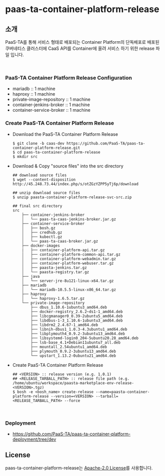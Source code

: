 # paas-ta-container-platform-release
## 소개
PaaS-TA를 통해 서비스 형태로 배포되는 Container Platform의 단독배포로 배포된 쿠버네티스 클러스터에 CaaS API를 Container에 올려 서비스 하기 위한 release 파일 입니다. 

<br>

### PaaS-TA Container Platform Release Configuration
  - mariadb :: 1 machine
  - haproxy :: 1 machine
  - private-image-repository :: 1 machine
  - container-jenkins-broker :: 1 machine
  - container-service-broker :: 1 machine

### Create PaaS-TA Container Platform Release  
  - Download the PaaS-TA Container Platform Release    
    ```
    $ git clone -b caas-dev https://github.com/PaaS-TA/paas-ta-container-platform-release.git
    $ cd paas-ta-container-platform-release
    $ mkdir src
    ```  
    
  - Download & Copy "source files" into the src directory    
    ```
    ## download source files   
    $ wget --content-disposition http://45.248.73.44/index.php/s/otZGzYZPP5yTj6p/download   
    
    ## unzip download source files   
    $ unzip paasta-container-platform-release-svc-src.zip
    
    ## final src directory   
    src
        ├── container-jenkins-broker  
        │   └── paas-ta-caas-jenkins-broker.jar.gz
        ├── container-service-broker  
        │   ├── bosh.gz
        │   ├── credhub.gz
        │   ├── kubectl.gz
        │   └── paas-ta-caas-broker.jar.gz
        ├── docker-images
        |   ├── container-platform-api.tar.gz
        │   ├── container-platform-common-api.tar.gz
        │   ├── container-platform-webadmin.tar.gz
        │   ├── container-platform-webuser.tar.gz
        │   ├── paasta-jenkins.tar.gz
        │   └── paasta-registry.tar.gz
        ├── java
        │   └── server-jre-8u121-linux-x64.tar.gz
        ├── mariadb   
        │   └── mariadb-10.5.5-linux-x86_64.tar.gz
        ├── haproxy   
        │   └── haproxy-1.6.5.tar.gz
        └── private-image-repository
            ├── dbus_1.10.6-1ubuntu3_amd64.deb
            ├── docker-registry_2.6.2~ds1-1_amd64.deb
            ├── libcgmanager0_0.39-2ubuntu5_amd64.deb
            ├── libdbus-1-3_1.10.6-1ubuntu3_amd64.deb
            ├── libdrm2_2.4.67-1_amd64.deb
            ├── libnih-dbus1_1.0.3-4.3ubuntu1_amd64.deb
            ├── libplymouth4_0.9.2-3ubuntu13_amd64.deb
            ├── libsystemd-login0_204-5ubuntu20.28_amd64.deb
            ├── lsb-base_4.1+Debian11ubuntu7_all.deb
            ├── mountall_2.54ubuntu1_amd64.deb
            ├── plymouth_0.9.2-3ubuntu13_amd64.deb
            └── upstart_1.13.2-0ubuntu21_amd64.deb
    ```
  - Create PaaS-TA Container Platform Release   
    ```
    ## <VERSION> :: release version (e.g. 1.0.1)     
    ## <RELEASE_TARBALL_PATH> :: release file path (e.g. /home/ubuntu/workspace/paasta-marketplace-env-release-<VERSION>.tgz) 
    $ bosh -e <bosh_name> create-release --name=paasta-container-platform-release --version=<VERSION> --tarball=<RELEASE_TARBALL_PATH> --force   
    ```

<br>
    
### Deployment   
- https://github.com/PaaS-TA/paas-ta-container-platform-deployment/tree/dev

## License
paas-ta-container-platform-release는 [Apache-2.0 License](http://www.apache.org/licenses/LICENSE-2.0)를 사용합니다.

